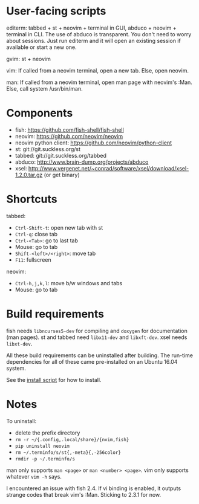 # User-facing scripts

editerm: tabbed + st + neovim + terminal in GUI, abduco + neovim + terminal in CLI.
  The use of abduco is transparent. You don't need to worry about sessions. Just
  run editerm and it will open an existing session if available or start a new one.

gvim: st + neovim

vim: If called from a neovim terminal, open a new tab. Else, open neovim.

man: If called from a neovim terminal, open man page with neovim's :Man. Else, call system /usr/bin/man.

# Components

- fish: https://github.com/fish-shell/fish-shell
- neovim: https://github.com/neovim/neovim
- neovim python client: https://github.com/neovim/python-client
- st: git://git.suckless.org/st
- tabbed: git://git.suckless.org/tabbed
- abduco: http://www.brain-dump.org/projects/abduco
- xsel: http://www.vergenet.net/~conrad/software/xsel/download/xsel-1.2.0.tar.gz (or get binary)

# Shortcuts

tabbed:
- `Ctrl-Shift-t`: open new tab with st
- `Ctrl-q`: close tab
- `Ctrl-<Tab>`: go to last tab
- Mouse: go to tab
- `Shift-<left>/<right>`: move tab
- `F11`: fullscreen

neovim:
- `Ctrl-h,j,k,l`: move b/w windows and tabs
- Mouse: go to tab

# Build requirements

fish needs `libncurses5-dev` for compiling and `doxygen` for documentation (man pages).
st and tabbed need `libx11-dev` and `libxft-dev`.
xsel needs `libxt-dev`.

All these build requirements can be uninstalled after building. The run-time dependencies for all of
these came pre-installed on an Ubuntu 16.04 system.

See the [install script](install) for how to install.

# Notes

To uninstall:
- delete the prefix directory
- `rm -r ~/{.config,.local/share}/{nvim,fish}`
- `pip uninstall neovim`
- `rm ~/.terminfo/s/st{,-meta}{,-256color}`
- `rmdir -p ~/.terminfo/s`

man only supports `man <page>` or `man <number> <page>`. vim only supports whatever `vim -h` says.

I encountered an issue with fish 2.4. If vi binding is enabled, it outputs strange codes
that break vim's :Man. Sticking to 2.3.1 for now.
